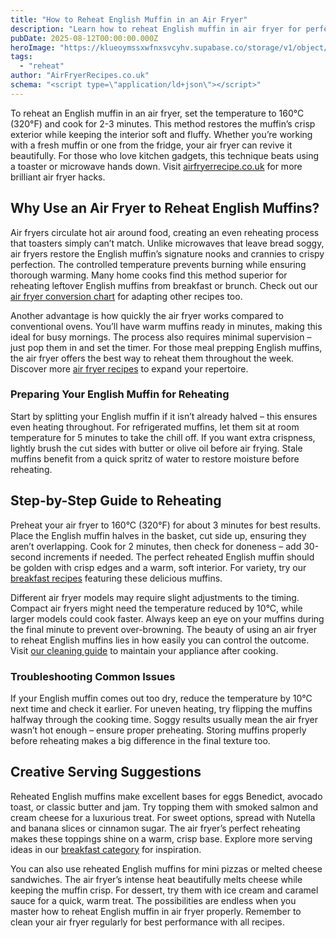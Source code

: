 ```yaml
---
title: "How to Reheat English Muffin in an Air Fryer"
description: "Learn how to reheat English muffin in air fryer for perfect texture. Get timings, temperatures, and tips to avoid drying out your muffin."
pubDate: 2025-08-12T00:00:00.000Z
heroImage: "https://klueoymssxwfnxsvcyhv.supabase.co/storage/v1/object/public/md/how-to-reheat-english-muffin-in-air-fryer-96c56e02.png"
tags:
  - "reheat"
author: "AirFryerRecipes.co.uk"
schema: "<script type=\"application/ld+json\"></script>"
---
```


<p>To reheat an English muffin in an air fryer, set the temperature to 160°C (320°F) and cook for 2-3 minutes. This method restores the muffin’s crisp exterior while keeping the interior soft and fluffy. Whether you’re working with a fresh muffin or one from the fridge, your air fryer can revive it beautifully. For those who love kitchen gadgets, this technique beats using a toaster or microwave hands down. Visit <a href=https://www.airfryerrecipe.co.uk>airfryerrecipe.co.uk</a> for more brilliant air fryer hacks.</p>

<h2>Why Use an Air Fryer to Reheat English Muffins?</h2>
<p>Air fryers circulate hot air around food, creating an even reheating process that toasters simply can’t match. Unlike microwaves that leave bread soggy, air fryers restore the English muffin’s signature nooks and crannies to crispy perfection. The controlled temperature prevents burning while ensuring thorough warming. Many home cooks find this method superior for reheating leftover English muffins from breakfast or brunch. Check out our <a href=https://www.airfryerrecipe.co.uk/air-fryer-conversion-chart>air fryer conversion chart</a> for adapting other recipes too.</p>

<p>Another advantage is how quickly the air fryer works compared to conventional ovens. You’ll have warm muffins ready in minutes, making this ideal for busy mornings. The process also requires minimal supervision – just pop them in and set the timer. For those meal prepping English muffins, the air fryer offers the best way to reheat them throughout the week. Discover more <a href=https://www.airfryerrecipe.co.uk/recipes>air fryer recipes</a> to expand your repertoire.</p>

<h3>Preparing Your English Muffin for Reheating</h3>
<p>Start by splitting your English muffin if it isn’t already halved – this ensures even heating throughout. For refrigerated muffins, let them sit at room temperature for 5 minutes to take the chill off. If you want extra crispness, lightly brush the cut sides with butter or olive oil before air frying. Stale muffins benefit from a quick spritz of water to restore moisture before reheating.</p>

<h2>Step-by-Step Guide to Reheating</h2>
<p>Preheat your air fryer to 160°C (320°F) for about 3 minutes for best results. Place the English muffin halves in the basket, cut side up, ensuring they aren’t overlapping. Cook for 2 minutes, then check for doneness – add 30-second increments if needed. The perfect reheated English muffin should be golden with crisp edges and a warm, soft interior. For variety, try our <a href=https://www.airfryerrecipe.co.uk/recipe-category/breakfast>breakfast recipes</a> featuring these delicious muffins.</p>

<p>Different air fryer models may require slight adjustments to the timing. Compact air fryers might need the temperature reduced by 10°C, while larger models could cook faster. Always keep an eye on your muffins during the final minute to prevent over-browning. The beauty of using an air fryer to reheat English muffins lies in how easily you can control the outcome. Visit <a href=https://www.airfryerrecipe.co.uk/air-fryer-cleaner>our cleaning guide</a> to maintain your appliance after cooking.</p>

<h3>Troubleshooting Common Issues</h3>
<p>If your English muffin comes out too dry, reduce the temperature by 10°C next time and check it earlier. For uneven heating, try flipping the muffins halfway through the cooking time. Soggy results usually mean the air fryer wasn’t hot enough – ensure proper preheating. Storing muffins properly before reheating makes a big difference in the final texture too.</p>

<h2>Creative Serving Suggestions</h2>
<p>Reheated English muffins make excellent bases for eggs Benedict, avocado toast, or classic butter and jam. Try topping them with smoked salmon and cream cheese for a luxurious treat. For sweet options, spread with Nutella and banana slices or cinnamon sugar. The air fryer’s perfect reheating makes these toppings shine on a warm, crisp base. Explore more serving ideas in our <a href=https://www.airfryerrecipe.co.uk/recipe-category/breakfast>breakfast category</a> for inspiration.</p>

<p>You can also use reheated English muffins for mini pizzas or melted cheese sandwiches. The air fryer’s intense heat beautifully melts cheese while keeping the muffin crisp. For dessert, try them with ice cream and caramel sauce for a quick, warm treat. The possibilities are endless when you master how to reheat English muffin in air fryer properly. Remember to clean your air fryer regularly for best performance with all recipes.</p>